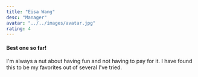 ```yaml
---
title: "Eisa Wang"
desc: "Manager"
avatar: "../../images/avatar.jpg"
rating: 4
---
```

#### Best one so far!
I'm always a nut about having fun and not having to pay for it. I have found this to be my favorites out of several I've tried. 
